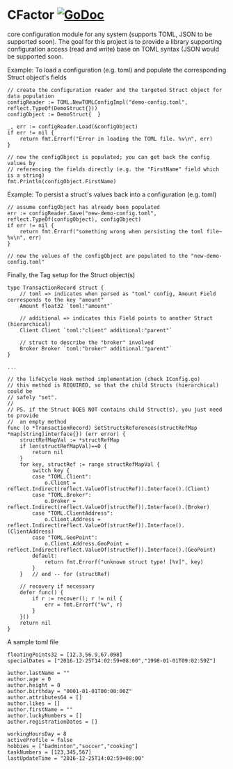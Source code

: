 # CFactor [![GoDoc](https://godoc.org/github.com/quoeamaster/CFactor?status.svg)](https://godoc.org/github.com/quoeamaster/CFactor)
core configuration module for any system (supports TOML, JSON to be supported soon).
The goal for this project is to provide a library supporting configuration access
(read and write) base on TOML syntax (JSON would be supported soon.

Example: To load a configuration (e.g. toml) and populate the corresponding Struct object's fields
```golang
// create the configuration reader and the targeted Struct object for data population
configReader := TOML.NewTOMLConfigImpl("demo-config.toml", reflect.TypeOf(DemoStruct{}))
configObject := DemoStruct{  }

_, err := configReader.Load(&configObject)
if err != nil {
    return fmt.Errorf("Error in loading the TOML file. %v\n", err)
}

// now the configObject is populated; you can get back the config values by
// referencing the fields directly (e.g. the "FirstName" field which is a string)
fmt.Println(configObject.FirstName)
```

Example: To persist a struct's values back into a configuration (e.g. toml)
```golang
// assume configObject has already been populated
err := configReader.Save("new-demo-config.toml", reflect.TypeOf(configObject), configObject)
if err != nil {
    return fmt.Errorf("something wrong when persisting the toml file~ %v\n", err)
}

// now the values of the configObject are populated to the "new-demo-config.toml"
```

Finally, the Tag setup for the Struct object(s)
```golang
type TransactionRecord struct {
	// toml => indicates when parsed as "toml" config, Amount Field corresponds to the key "amount"
	Amount float32 `toml:"amount"`

	// additional => indicates this Field points to another Struct (hierarchical)
	Client Client `toml:"client" additional:"parent"`

	// struct to describe the "broker" involved
	Broker Broker `toml:"broker" additional:"parent"`
}

...

// the lifeCycle Hook method implementation (check IConfig.go)
// this method is REQUIRED, so that the child Structs (hierarchical) could be
// safely "set".
//
// PS. if the Struct DOES NOT contains child Struct(s), you just need to provide
//  an empty method
func (o *TransactionRecord) SetStructsReferences(structRefMap *map[string]interface{}) (err error) {
	structRefMapVal := *structRefMap
	if len(structRefMapVal)==0 {
		return nil
	}
	for key, structRef := range structRefMapVal {
		switch key {
		case "TOML.Client":
			o.Client = reflect.Indirect(reflect.ValueOf(structRef)).Interface().(Client)
		case "TOML.Broker":
			o.Broker = reflect.Indirect(reflect.ValueOf(structRef)).Interface().(Broker)
		case "TOML.ClientAddress":
			o.Client.Address = reflect.Indirect(reflect.ValueOf(structRef)).Interface().(ClientAddress)
		case "TOML.GeoPoint":
			o.Client.Address.GeoPoint = reflect.Indirect(reflect.ValueOf(structRef)).Interface().(GeoPoint)
		default:
			return fmt.Errorf("unknown struct type! [%v]", key)
		}
	}	// end -- for (structRef)

	// recovery if necessary
	defer func() {
		if r := recover(); r != nil {
			err = fmt.Errorf("%v", r)
		}
	}()
	return nil
}

```

A sample toml file
```golang
floatingPoints32 = [12.3,56.9,67.098]
specialDates = ["2016-12-25T14:02:59+08:00","1998-01-01T09:02:59Z"]

author.lastName = ""
author.age = 0
author.height = 0
author.birthday = "0001-01-01T00:00:00Z"
author.attributes64 = []
author.likes = []
author.firstName = ""
author.luckyNumbers = []
author.registrationDates = []

workingHoursDay = 8
activeProfile = false
hobbies = ["badminton","soccer","cooking"]
taskNumbers = [123,345,567]
lastUpdateTime = "2016-12-25T14:02:59+08:00"
```